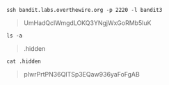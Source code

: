 `ssh bandit.labs.overthewire.org -p 2220 -l bandit3`

> UmHadQclWmgdLOKQ3YNgjWxGoRMb5luK

`ls -a`

>.hidden

`cat .hidden`

>pIwrPrtPN36QITSp3EQaw936yaFoFgAB
